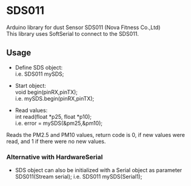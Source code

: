 # SDS011  
  
Arduino library for dust Sensor SDS011 (Nova Fitness Co.,Ltd)  
This library uses SoftSerial to connect to the SDS011.  
  
## Usage
  
* Define SDS object:  
i.e. SDS011 mySDS;  
  
* Start object:  
void begin(pinRX,pinTX);  
i.e. mySDS.begin(pinRX,pinTX);  
  
* Read values:  
int read(float *p25, float *p10);  
i.e. error = mySDS(&pm25,&pm10);  
  
Reads the PM2.5 and PM10 values, return code is 0, if new values were read, and 1 if there were no new values.  

### Alternative with HardwareSerial
* SDS object can also be initialized with a Serial object as parameter  
SDS011(Stream serial);
i.e. SDS011 mySDS(Serial1);
  
  
